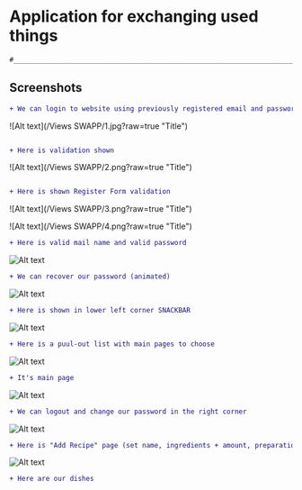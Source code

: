 # Application for exchanging used things

```diff
#_________________________________________________________________________________________________________
```
## Screenshots

```diff
+ We can login to website using previously registered email and password (Email must contain character, @, mail name, dot, domain | Password must be min. 8 character long)
```

![Alt text](/Views SWAPP/1.jpg?raw=true "Title")
```diff

+ Here is validation shown

```

![Alt text](/Views SWAPP/2.png?raw=true "Title")

```diff

+ Here is shown Register Form validation

```
![Alt text](/Views SWAPP/3.png?raw=true "Title")


![Alt text](/Views SWAPP/4.png?raw=true "Title")

```diff
+ Here is valid mail name and valid password 
```

![Alt text](/ScreenShots/5.jpg?raw=true "Title")

```diff
+ We can recover our password (animated)
```

![Alt text](/ScreenShots/6.jpg?raw=true "Title")

```diff
+ Here is shown in lower left corner SNACKBAR
```

![Alt text](/ScreenShots/9.jpg?raw=true "Title")

```diff
+ Here is a puul-out list with main pages to choose
```

![Alt text](/ScreenShots/7.jpg?raw=true "Title")

```diff
+ It's main page
```

![Alt text](/ScreenShots/8.jpg?raw=true "Title")

```diff
+ We can logout and change our password in the right corner
```

![Alt text](/ScreenShots/10.jpg?raw=true "Title")

```diff
+ Here is "Add Recipe" page (set name, ingredients + amount, preparation, time and photos
```

![Alt text](/ScreenShots/11.jpg?raw=true "Title")

```diff
+ Here are our dishes
```

